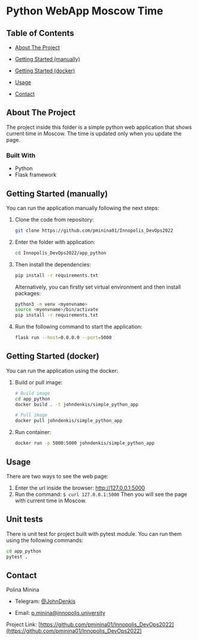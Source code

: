 # Python WebApp Moscow Time

## Table of Contents

* [About The Project](#about-the-project)

* [Getting Started (manually)](#getting-started-manually)

* [Getting Started (docker)](#getting-started-docker)

* [Usage](#usage)

* [Contact](#contact)

## About The Project

The project inside this folder is a simple python web application that shows current time in Moscow. The time is updated only when you update the page.

### Built With

* Python
* Flask framework

## Getting Started (manually)

You can run the application manually following the next steps:

1. Clone the code from repository:

    ```bash
    git clone https://github.com/pminina01/Innopolis_DevOps2022
    ```

2. Enter the folder with application:

    ```bash
    cd Innopolis_DevOps2022/app_python
    ```

3. Then install the dependencies:

    ```bash
    pip install -r requirements.txt       
    ```

   Alternatively, you can firstly set virtual environment and then install packages:

    ```bash
    python3 -m venv <myenvname>  
    source <myenvname>/bin/activate  
    pip install -r requirements.txt  
    ```

4. Run the following command to start the application:

    ```bash
    flask run --host=0.0.0.0 --port=5000
    ```
   
## Getting Started (docker)

You can run the application using the docker:

1. Build or pull image:
   
   ```bash
   # Build image
   cd app_python
   docker build . -t johndenkis/simple_python_app
   ```
   
   ```bash
   # Pull image
   docker pull johndenkis/simple_python_app
   ```

2. Run container:

   ```bash
   docker run -p 5000:5000 johndenkis/simple_python_app
   ```
   
## Usage

There are two ways to see the web page:

1. Enter the url inside the browser: <http://127.0.0.1:5000>
2. Run the command: `$ curl 127.0.0.1:5000`
   Then you will see the page with current time in Moscow.

## Unit tests
There is unit test for project built with pytest module. You can run them using the following commands:
```bash
cd app_python
pytest .
```

## Contact

Polina Minina

* Telegram: [@JohnDenkis](https://t.me/JohnDenkis)

* Email: p.minina@innopolis.university

Project Link: [https://github.com/pminina01/Innopolis_DevOps2022](https://github.com/pminina01/Innopolis_DevOps2022)
